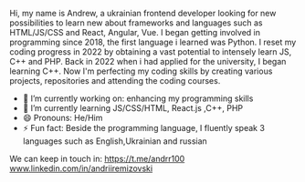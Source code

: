 Hi, my name is Andrew, a ukrainian frontend developer looking for new possibilities to learn new about frameworks and languages such as HTML/JS/CSS and React, Angular, Vue. I began getting involved in programming since 2018, the first language i learned was Python. I reset my coding progress in 2022 by obtaining a vast potential to intensely learn JS, C++ and PHP. Back in 2022 when i had applied for the university, I began learning C++. Now I'm perfecting my coding skills by creating various projects, repositories and attending the coding courses.

- 🔭 I’m currently working on: enhancing my programming skills
- 🌱 I’m currently learning JS/CSS/HTML, React.js ,C++, PHP
- 😄 Pronouns: He/Him
- ⚡ Fun fact: Beside the programming language, I fluently speak 3 languages such as English,Ukrainian and russian

We can keep in touch in: 
https://t.me/andrr100
www.linkedin.com/in/andriiremizovski


